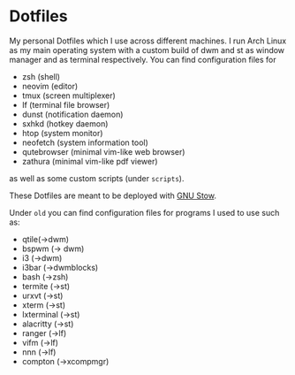 <!--
File              : README.md
Author            : Anton Riedel <anton.riedel@tum.de>
Date              : 25.03.2020
Last Modified Date: 22.04.2020
Last Modified By  : Anton Riedel <anton.riedel@tum.de>
-->

# Dotfiles

My personal Dotfiles which I use across different machines. I run Arch Linux as my main operating system with a custom build of dwm and st as window manager and as terminal respectively.
You can find configuration files for

- zsh (shell)
- neovim (editor)
- tmux (screen multiplexer)
- lf (terminal file browser)
- dunst (notification daemon)
- sxhkd (hotkey daemon)
- htop (system monitor)
- neofetch (system information tool)
- qutebrowser (minimal vim-like web browser)
- zathura (minimal vim-like pdf viewer)

as well as some custom scripts (under `scripts`).

These Dotfiles are meant to be deployed with [GNU Stow](https://stevenrbaker.com/tech/managing-dotfiles-with-gnu-stow.html).

Under `old` you can find configuration files for programs I used to use such as:

- qtile(->dwm)
- bspwm (-> dwm)
- i3 (->dwm)
- i3bar (->dwmblocks)
- bash (->zsh)
- termite (->st)
- urxvt (->st)
- xterm (->st)
- lxterminal (->st)
- alacritty (->st)
- ranger (->lf)
- vifm (->lf)
- nnn (->lf)
- compton (->xcompmgr)

<!--
If you are looking for some awesome Void Linux wallpapers I can suggest [here](https://alkusin.net/voidlinux/en#wallpapers).
-->

